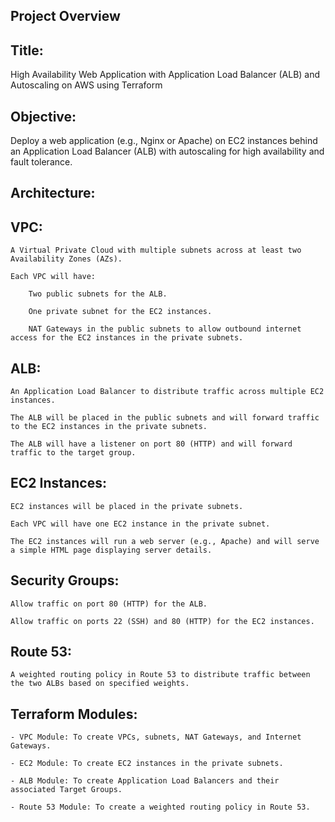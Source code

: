 ## Project Overview

## Title:

High Availability Web Application with Application Load Balancer (ALB) and Autoscaling on AWS using Terraform

## Objective:

Deploy a web application (e.g., Nginx or Apache) on EC2 instances behind an Application Load Balancer (ALB) with autoscaling for high availability and fault tolerance.

## Architecture:

## VPC:

    A Virtual Private Cloud with multiple subnets across at least two Availability Zones (AZs).

    Each VPC will have:

        Two public subnets for the ALB.

        One private subnet for the EC2 instances.

        NAT Gateways in the public subnets to allow outbound internet access for the EC2 instances in the private subnets.

## ALB:

    An Application Load Balancer to distribute traffic across multiple EC2 instances.

    The ALB will be placed in the public subnets and will forward traffic to the EC2 instances in the private subnets.

    The ALB will have a listener on port 80 (HTTP) and will forward traffic to the target group.

## EC2 Instances:

    EC2 instances will be placed in the private subnets.

    Each VPC will have one EC2 instance in the private subnet.

    The EC2 instances will run a web server (e.g., Apache) and will serve a simple HTML page displaying server details.

## Security Groups:

    Allow traffic on port 80 (HTTP) for the ALB.

    Allow traffic on ports 22 (SSH) and 80 (HTTP) for the EC2 instances.

## Route 53:

    A weighted routing policy in Route 53 to distribute traffic between the two ALBs based on specified weights.

## Terraform Modules:

    - VPC Module: To create VPCs, subnets, NAT Gateways, and Internet Gateways.

    - EC2 Module: To create EC2 instances in the private subnets.

    - ALB Module: To create Application Load Balancers and their associated Target Groups.

    - Route 53 Module: To create a weighted routing policy in Route 53.